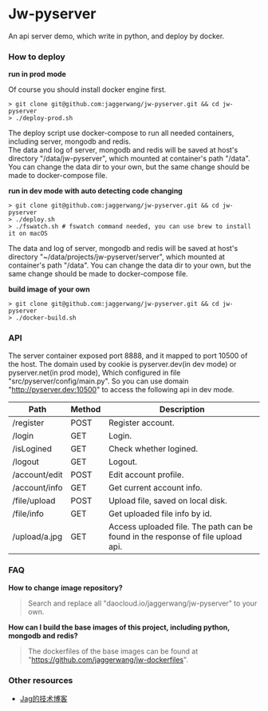 # Jw-pyserver

An api server demo, which write in python, and deploy by docker.

### How to deploy

**run in prod mode**

Of course you should install docker engine first.
```
> git clone git@github.com:jaggerwang/jw-pyserver.git && cd jw-pyserver
> ./deploy-prod.sh
```
The deploy script use docker-compose to run all needed containers, including server, mongodb and redis.  
The data and log of server, mongodb and redis will be saved at host's directory "/data/jw-pyserver", which mounted at container's path "/data". You can change the data dir to your own, but the same change should be made to docker-compose file.

**run in dev mode with auto detecting code changing**

```
> git clone git@github.com:jaggerwang/jw-pyserver.git && cd jw-pyserver
> ./deploy.sh
> ./fswatch.sh # fswatch command needed, you can use brew to install it on macOS
```
The data and log of server, mongodb and redis will be saved at host's directory "~/data/projects/jw-pyserver/server", which mounted at container's path "/data". You can change the data dir to your own, but the same change should be made to docker-compose file.

**build image of your own**

```
> git clone git@github.com:jaggerwang/jw-pyserver.git && cd jw-pyserver
> ./docker-build.sh
```

### API

The server container exposed port 8888, and it mapped to port 10500 of the host. The domain used by cookie is pyserver.dev(in dev mode) or pyserver.net(in prod mode), Which configured in file "src/pyserver/config/main.py". So you can use domain "http://pyserver.dev:10500" to access the following api in dev mode.

Path|Method|Description
----|------|-----------
/register|POST|Register account.
/login|GET|Login.
/isLogined|GET|Check whether logined.
/logout|GET|Logout.
/account/edit|POST|Edit account profile.
/account/info|GET|Get current account info.
/file/upload|POST|Upload file, saved on local disk.
/file/info|GET|Get uploaded file info by id.
/upload/a.jpg|GET|Access uploaded file. The path can be found in the response of file upload api.

### FAQ

**How to change image repository?**

> Search and replace all "daocloud.io/jaggerwang/jw-pyserver" to your own.

**How can I build the base images of this project, including python, mongodb and redis?**

> The dockerfiles of the base images can be found at "https://github.com/jaggerwang/jw-dockerfiles".

### Other resources

* [Jag的技术博客](https://jaggerwang.net/)
